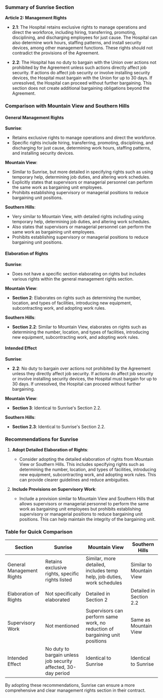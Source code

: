 ### Summary of Sunrise Section

**Article 2: Management Rights**

- **2.1**: The Hospital retains exclusive rights to manage operations and direct the workforce, including hiring, transferring, promoting, disciplining, and discharging employees for just cause. The Hospital can also determine work hours, staffing patterns, and install security devices, among other management functions. These rights should not contradict the provisions of the Agreement.
  
- **2.2**: The Hospital has no duty to bargain with the Union over actions not prohibited by the Agreement unless such actions directly affect job security. If actions do affect job security or involve installing security devices, the Hospital must bargain with the Union for up to 30 days. If unresolved, the Hospital can proceed without further bargaining. This section does not create additional bargaining obligations beyond the Agreement.

### Comparison with Mountain View and Southern Hills

#### General Management Rights

**Sunrise**:
- Retains exclusive rights to manage operations and direct the workforce.
- Specific rights include hiring, transferring, promoting, disciplining, and discharging for just cause, determining work hours, staffing patterns, and installing security devices.

**Mountain View**:
- Similar to Sunrise, but more detailed in specifying rights such as using temporary help, determining job duties, and altering work schedules.
- Explicitly states that supervisors or managerial personnel can perform the same work as bargaining unit employees.
- Prohibits establishing supervisory or managerial positions to reduce bargaining unit positions.

**Southern Hills**:
- Very similar to Mountain View, with detailed rights including using temporary help, determining job duties, and altering work schedules.
- Also states that supervisors or managerial personnel can perform the same work as bargaining unit employees.
- Prohibits establishing supervisory or managerial positions to reduce bargaining unit positions.

#### Elaboration of Rights

**Sunrise**:
- Does not have a specific section elaborating on rights but includes various rights within the general management rights section.

**Mountain View**:
- **Section 2**: Elaborates on rights such as determining the number, location, and types of facilities, introducing new equipment, subcontracting work, and adopting work rules.

**Southern Hills**:
- **Section 2.2**: Similar to Mountain View, elaborates on rights such as determining the number, location, and types of facilities, introducing new equipment, subcontracting work, and adopting work rules.

#### Intended Effect

**Sunrise**:
- **2.2**: No duty to bargain over actions not prohibited by the Agreement unless they directly affect job security. If actions do affect job security or involve installing security devices, the Hospital must bargain for up to 30 days. If unresolved, the Hospital can proceed without further bargaining.

**Mountain View**:
- **Section 3**: Identical to Sunrise's Section 2.2.

**Southern Hills**:
- **Section 2.3**: Identical to Sunrise's Section 2.2.

### Recommendations for Sunrise

1. **Adopt Detailed Elaboration of Rights**:
   - Consider adopting the detailed elaboration of rights from Mountain View or Southern Hills. This includes specifying rights such as determining the number, location, and types of facilities, introducing new equipment, subcontracting work, and adopting work rules. This can provide clearer guidelines and reduce ambiguities.

2. **Include Provisions on Supervisory Work**:
   - Include a provision similar to Mountain View and Southern Hills that allows supervisors or managerial personnel to perform the same work as bargaining unit employees but prohibits establishing supervisory or managerial positions to reduce bargaining unit positions. This can help maintain the integrity of the bargaining unit.

### Table for Quick Comparison

| Section                  | Sunrise                                      | Mountain View                              | Southern Hills                             |
|--------------------------|----------------------------------------------|--------------------------------------------|--------------------------------------------|
| General Management Rights| Retains exclusive rights, specific rights listed | Similar, more detailed, includes temp help, job duties, work schedules | Similar to Mountain View                   |
| Elaboration of Rights    | Not specifically elaborated                  | Detailed in Section 2                      | Detailed in Section 2.2                    |
| Supervisory Work         | Not mentioned                                | Supervisors can perform same work, no reduction of bargaining unit positions | Same as Mountain View                      |
| Intended Effect          | No duty to bargain unless job security affected, 30-day period | Identical to Sunrise                       | Identical to Sunrise                       |

By adopting these recommendations, Sunrise can ensure a more comprehensive and clear management rights section in their contract.